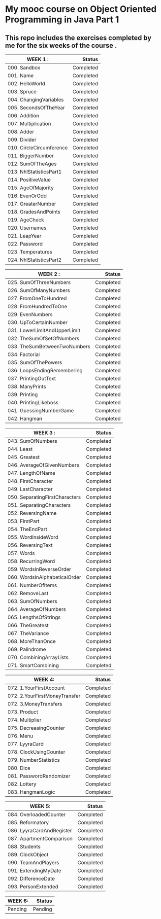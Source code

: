 # My mooc course on Object Oriented Programming in Java Part 1

## This repo includes the exercises completed by me for the six weeks of the course .

| WEEK 1 :                         | Status  |
| -------------------------------- | ---------: |
| 000. Sandbox                          |Completed         |		
| 001. Name                             |Completed 		    
|002. HelloWorld                        |Completed		
|003. Spruce                          	|Completed		
|004. ChangingVariables                 |Completed		
|005. SecondsOfTheYear	                |Completed		
|006. Addition	                        |Completed		
|007. Multiplication                  	|Completed		
|008. Adder	                            |Completed		
|009. Divider                         	|Completed		
|010. CircleCircumference	              |Completed		
|011. BiggerNumber                      |Completed		
|012. SumOfTheAges	                    |Completed		
|013. NhlStatisticsPart1	              |Completed		
|014. PositiveValue	                    |Completed		
|015. AgeOfMajority                   	|Completed		
|016. EvenOrOdd	                        |Completed		
|017. GreaterNumber	                    |Completed		
|018. GradesAndPoints	                  |Completed		
|019. AgeCheck	                        |Completed		
|020. Usernames	                        |Completed		
|021. LeapYear	                        |Completed		
|022. Password	                        |Completed		
|023. Temperatures	                    |Completed		
|024. NhlStatisticsPart2	              |Completed	

| WEEK 2 :                         | Status       |
| -------------------------------- | -----------: |
|025. SumOfThreeNumbers	                |Completed		
|026. SumOfManyNumbers                	|Completed		
|027. FromOneToHundred                	|Completed		
|028. FromHundredToOne                	|Completed		
|029. EvenNumbers	                      |Completed		
|030. UpToCertainNumber	                |Completed		
|031. LowerLimitAndUpperLimit         	|Completed		
|032. TheSumOfSetOfNumbers	            |Completed		
|033. TheSumBetweenTwoNumbers	          |Completed		
|034. Factorial	                        |Completed		
|035. SumOfThePowers                  	|Completed		
|036. LoopsEndingRemembering	          |Completed		
|037. PrintingOutText	                  |Completed		
|038. ManyPrints	                      |Completed		
|039. Printing	                        |Completed		
|040. PrintingLikeboss	                |Completed		
|041. GuessingNumberGame              	|Completed		
|042. Hangman	                          |Completed	


|  WEEK 3 :                        | Status       | 
| -------------------------------- | -----------: |
|043. SumOfNumbers                    	|Completed		
|044. Least	                            |Completed		
|045. Greatest                        	|Completed		
|046. AverageOfGivenNumbers             |Completed		
|047. LengthOfName	                    |Completed		
|048. FirstCharacter                  	|Completed		
|049. LastCharacter	                    |Completed		
|050. SeparatingFirstCharacters	        |Completed		
|051. SeparatingCharacters            	|Completed		
|052. ReversingName	                    |Completed		
|053. FirstPart	                        |Completed		
|054. TheEndPart	                      |Completed		
|055. WordInsideWord	                  |Completed		
|056. ReversingText	                    |Completed		
|057. Words	                            |Completed		
|058. RecurringWord	                    |Completed		
|059. WordsInReverseOrder             	|Completed		
|060. WordsInAlphabeticalOrder	        |Completed		
|061. NumberOfItems	                    |Completed		
|062. RemoveLast                      	|Completed		
|063. SumOfNumbers	                    |Completed		
|064. AverageOfNumbers	        	      |Completed
|065. LengthsOfStrings			            |Completed
|066. TheGreatest	                      |Completed		
|067. TheVariance                      	|Completed		
|068. MoreThanOnce                     	|Completed		
|069. Palindrome	                      |Completed		
|070. CombiningArrayLists             	|Completed		
|071. SmartCombining	                  |Completed		


|  WEEK 4:                           |Status  |
| -------------------------------- | -----------:|
|072. 1.YourFirstAccount              	|Completed		
|072. 2.YourFirstMoneyTransfer        	|Completed		
|072. 3.MoneyTransfers	                |Completed		
|073. Product	                          |Completed		
|074. Multiplier                      	|Completed		
|075. DecreasingCounter	                |Completed		
|076. Menu                            	|Completed		
|077. LyyraCard	                        |Completed		
|078. ClockUsingCounter	                |Completed		
|079. NumberStatistics	                |Completed		
|080. Dice	                            |Completed		
|081. PasswordRandomizer              	|Completed		
|082. Lottery	                          |Completed		
|083. HangmanLogic	                    |Completed		


| WEEK 5:                          | Status       |
| -------------------------------- | -----------: |
|084. OverloadedCounter	           |Completed		
|085. Reformatory                  |Completed		
|086. LyyraCardAndRegister	       |Completed		
|087. ApartmentComparison		       |Completed
|088. Students			               |Completed
|089. ClockObject			             |Completed
|090. TeamAndPlayers			         |Completed   
|091. ExtendingMyDate			         |Completed
|092. DifferenceDate			         |Completed
|093. PersonExtended			         |Completed


| WEEK 6:                          | Status       |
| -------------------------------- | -----------: |
|Pending                           |Pending

